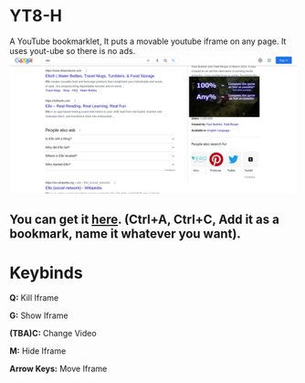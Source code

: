 # YT8-H
A YouTube bookmarklet, It puts a movable youtube iframe on any page.
It uses yout-ube so there is no ads.
![demo1](demo1.png)
## You can get it [here](https://raw.githubusercontent.com/YT8-H/YT8-H/main/YT8-H.js). (Ctrl+A, Ctrl+C, Add it as a bookmark, name it whatever you want).
# Keybinds
**Q:** Kill Iframe <br />  

**G:** Show Iframe <br />  

**(TBA)C:** Change Video <br />  

**M:** Hide Iframe <br />  

**Arrow Keys:** Move Iframe <br />  

